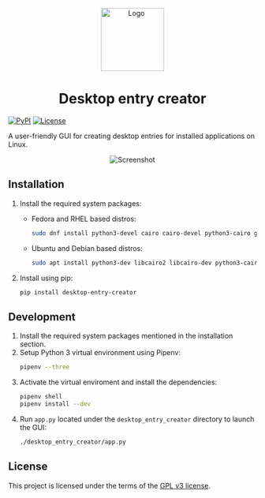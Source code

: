 <p align="center">
  <img src="https://raw.githubusercontent.com/faheel/desktop-entry-creator/master/desktop_entry_creator/res/icon.png" alt="Logo" width="128" height="128">
</p>
<h1 align="center">Desktop entry creator</h1>

[![PyPI][pypi-version-shield]][pypi-link]
[![License][license-shield]](LICENSE)

A user-friendly GUI for creating desktop entries for installed applications on Linux.

<p align="center">
  <img src="https://raw.githubusercontent.com/faheel/desktop-entry-creator/master/screenshot.png" alt="Screenshot">
</p>

## Installation

1. Install the required system packages:
   * Fedora and RHEL based distros:
     ```bash
     sudo dnf install python3-devel cairo cairo-devel python3-cairo gobject-introspection gobject-introspection-devel cairo-gobject cairo-gobject-devel
     ```
   * Ubuntu and Debian based distros:
     ```bash
     sudo apt install python3-dev libcairo2 libcairo-dev python3-cairo libgirepository-1.0-1 libgirepository1.0-dev libcairo-gobject2
     ```

2. Install using pip:
   ```bash
   pip install desktop-entry-creator
   ```

## Development

1. Install the required system packages mentioned in the installation section.
2. Setup Python 3 virtual environment using Pipenv:
   ```bash
   pipenv --three
   ```
3. Activate the virtual enviroment and install the dependencies:
   ```bash
   pipenv shell
   pipenv install --dev
   ```
4. Run `app.py` located under the `desktop_entry_creator` directory to launch the GUI:
   ```bash
   ./desktop_entry_creator/app.py
   ```

## License

This project is licensed under the terms of the [GPL v3 license](LICENSE).


[pypi-version-shield]: https://img.shields.io/pypi/v/desktop-entry-creator.svg?style=for-the-badge
[pypi-link]: https://pypi.org/project/desktop-entry-creator
[license-shield]: https://img.shields.io/github/license/faheel/desktop-entry-creator.svg?style=for-the-badge
